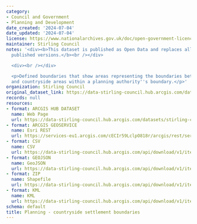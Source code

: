 ```yaml
---
category:
- Council and Government
- Planning and Development
date_created: '2024-07-04'
date_updated: '2024-07-04'
license: https://www.nationalarchives.gov.uk/doc/open-government-licence/version/3/
maintainer: Stirling Council
notes: '<div><b>This dataset is published as Open Data and replaces all previously
  published versions.</b><br /></div>

  <div><br /></div>

  <p>Defined boundaries that show areas representing the boundaries between settlements
  and countryside areas within a planning authority''s boundary.</p>'
organization: Stirling Council
original_dataset_link: https://data-stirling-council.hub.arcgis.com/datasets/stirling-council::planning-countryside-settlement-boundaries
records: null
resources:
- format: ARCGIS HUB DATASET
  name: Web Page
  url: https://data-stirling-council.hub.arcgis.com/datasets/stirling-council::planning-countryside-settlement-boundaries
- format: ARCGIS GEOSERVICE
  name: Esri REST
  url: https://services-eu1.arcgis.com/cECIr59LclpO818r/arcgis/rest/services/planning_countryside_boundaries/FeatureServer/3
- format: CSV
  name: CSV
  url: https://data-stirling-council.hub.arcgis.com/api/download/v1/items/a84e046b0b624300bf2f2b8db6ea4a25/csv?layers=3
- format: GEOJSON
  name: GeoJSON
  url: https://data-stirling-council.hub.arcgis.com/api/download/v1/items/a84e046b0b624300bf2f2b8db6ea4a25/geojson?layers=3
- format: ZIP
  name: Shapefile
  url: https://data-stirling-council.hub.arcgis.com/api/download/v1/items/a84e046b0b624300bf2f2b8db6ea4a25/shapefile?layers=3
- format: KML
  name: KML
  url: https://data-stirling-council.hub.arcgis.com/api/download/v1/items/a84e046b0b624300bf2f2b8db6ea4a25/kml?layers=3
schema: default
title: Planning - countryside settlement boundaries
---
```

